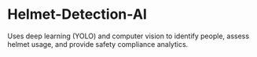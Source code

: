 # Helmet-Detection-AI
Uses deep learning (YOLO) and computer vision to identify people, assess helmet usage, and provide safety compliance analytics.

